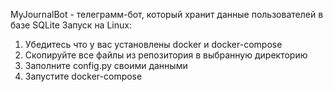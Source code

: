 MyJournalBot - телеграмм-бот, который хранит данные пользователей в базе SQLite
Запуск на Linux:
1. Убедитесь что у вас установлены docker и docker-compose
2. Скопируйте все файлы из репозитория в выбранную директорию
3. Заполните config.py своими данными
4. Запустите docker-compose
